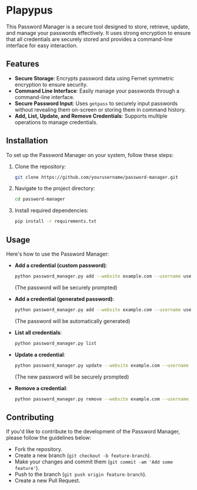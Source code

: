 # Plapypus

This Password Manager is a secure tool designed to store, retrieve, update, and manage your passwords effectively. It uses strong encryption to ensure that all credentials are securely stored and provides a command-line interface for easy interaction.

## Features

- **Secure Storage**: Encrypts password data using Fernet symmetric encryption to ensure security.
- **Command Line Interface**: Easily manage your passwords through a command-line interface.
- **Secure Password Input**: Uses `getpass` to securely input passwords without revealing them on-screen or storing them in command history.
- **Add, List, Update, and Remove Credentials**: Supports multiple operations to manage credentials.

## Installation

To set up the Password Manager on your system, follow these steps:

1. Clone the repository:
   ```bash
   git clone https://github.com/yourusername/password-manager.git
   ```
2. Navigate to the project directory:
   ```bash
   cd password-manager
   ```
3. Install required dependencies:
   ```bash
   pip install -r requirements.txt
   ```

## Usage

Here's how to use the Password Manager:

- **Add a credential (custom password)**:
  ```bash
  python password_manager.py add --website example.com --username user --password
  ```
  (The password will be securely prompted)

- **Add a credential (generated password)**:
  ```bash
  python password_manager.py add --website example.com --username user
  ```
  (The password will be automatically generated)

- **List all credentials**:
  ```bash
  python password_manager.py list
  ```

- **Update a credential**:
  ```bash
  python password_manager.py update --website example.com --username user
  ```
  (The new password will be securely prompted)

- **Remove a credential**:
  ```bash
  python password_manager.py remove --website example.com --username user
  ```

## Contributing

If you'd like to contribute to the development of the Password Manager, please follow the guidelines below:

- Fork the repository.
- Create a new branch (`git checkout -b feature-branch`).
- Make your changes and commit them (`git commit -am 'Add some feature'`).
- Push to the branch (`git push origin feature-branch`).
- Create a new Pull Request.